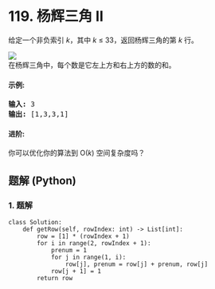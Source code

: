 # 119. 杨辉三角 II
给定一个非负索引 *k*，其中 *k* ≤ 33，返回杨辉三角的第 *k* 行。

![](https://upload.wikimedia.org/wikipedia/commons/0/0d/PascalTriangleAnimated2.gif)<br>
在杨辉三角中，每个数是它左上方和右上方的数的和。

#### 示例:
<pre>
<strong>输入:</strong> 3
<strong>输出:</strong> [1,3,3,1]
</pre>

#### 进阶:
你可以优化你的算法到 O(*k*) 空间复杂度吗？

## 题解 (Python)

### 1. 题解
```Python3
class Solution:
    def getRow(self, rowIndex: int) -> List[int]:
        row = [1] * (rowIndex + 1)
        for i in range(2, rowIndex + 1):
            prenum = 1
            for j in range(1, i):
                row[j], prenum = row[j] + prenum, row[j]
            row[j + 1] = 1
        return row
```
